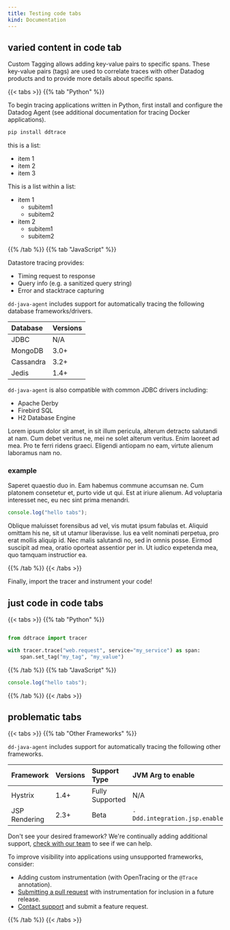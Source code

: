 ```yaml
---
title: Testing code tabs
kind: Documentation
---
```


## varied content in code tab

Custom Tagging allows adding key-value pairs to specific spans. These key-value pairs (tags) are used to correlate traces with other Datadog products and to provide more details about specific spans.

{{< tabs >}}
{{% tab "Python" %}}

To begin tracing applications written in Python, first install and configure the Datadog Agent (see additional documentation for tracing Docker applications).

```python
pip install ddtrace
```

this is a list:

* item 1 
* item 2 
* item 3

This is a list within a list:

* item 1
    - subitem1
    - subitem2
* item 2
    - subitem1
    - subitem2

{{% /tab %}}
{{% tab "JavaScript" %}}

Datastore tracing provides:

* Timing request to response
* Query info (e.g. a sanitized query string)
* Error and stacktrace capturing

`dd-java-agent` includes support for automatically tracing the following database frameworks/drivers.

| Database       | Versions       |
| :------------- | :------------- |
| JDBC           | N/A            |
| MongoDB        | 3.0+           |
| Cassandra      | 3.2+           |
| Jedis          | 1.4+           |

`dd-java-agent` is also compatible with common JDBC drivers including:

*  Apache Derby
*  Firebird SQL
*  H2 Database Engine

Lorem ipsum dolor sit amet, in sit illum pericula, alterum detracto salutandi at nam. Cum debet veritus ne, mei ne solet alterum veritus. Enim laoreet ad mea. Pro te ferri ridens graeci. Eligendi antiopam no eam, virtute alienum laboramus nam no.

### example
Saperet quaestio duo in. Eam habemus commune accumsan ne. Cum platonem consetetur et, purto vide ut qui. Est at iriure alienum. Ad voluptaria interesset nec, eu nec sint prima menandri.

```javascript
console.log("hello tabs");
```

Oblique maluisset forensibus ad vel, vis mutat ipsum fabulas et. Aliquid omittam his ne, sit ut utamur liberavisse. Ius ea velit nominati perpetua, pro erat mollis aliquip id. Nec malis salutandi no, sed in omnis posse. Eirmod suscipit ad mea, oratio oporteat assentior per in. Ut iudico expetenda mea, quo tamquam instructior ea.

{{% /tab %}}
{{< /tabs >}}

Finally, import the tracer and instrument your code!

## just code in code tabs

{{< tabs >}}
{{% tab "Python" %}}
```python

from ddtrace import tracer

with tracer.trace("web.request", service="my_service") as span:
    span.set_tag("my_tag", "my_value")
```
{{% /tab %}}
{{% tab "JavaScript" %}}
```javascript
console.log("hello tabs");
```
{{% /tab %}}
{{< /tabs >}}


## problematic tabs

{{< tabs >}}
{{% tab "Other Frameworks" %}}

`dd-java-agent` includes support for automatically tracing the following other frameworks.

| Framework     | Versions | Support Type    | JVM Arg to enable                   |
| :------------ | :------- | :-------------- | :----------------                   |
| Hystrix       | 1.4+     | Fully Supported | N/A                                 |
| JSP Rendering | 2.3+     | Beta            | `-Ddd.integration.jsp.enabled=true` |

Don't see your desired framework? We're continually adding additional support, [check with our team][2] to see if we can help.

To improve visibility into applications using unsupported frameworks, consider:

* Adding custom instrumentation (with OpenTracing or the `@Trace` annotation).
* [Submitting a pull request][1] with instrumentation for inclusion in a future release.
* [Contact support][2] and submit a feature request.

[1]: https://github.com/DataDog/documentation#outside-contributors
[2]: /help

{{% /tab %}}
{{< /tabs >}}
